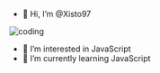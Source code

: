 - 👋 Hi, I’m @Xisto97

![coding](https://user-images.githubusercontent.com/104762080/166218324-7623963f-651f-454a-b132-1ba56178358c.gif)


- 👀 I’m interested in JavaScript
- 🌱 I’m currently learning JavaScript
